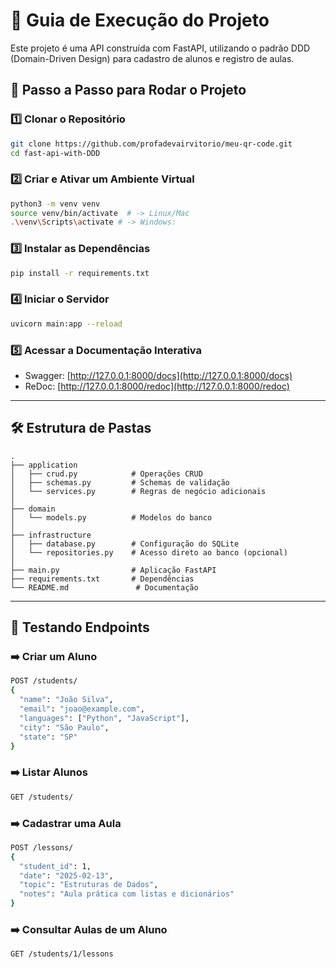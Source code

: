 # 📘 Guia de Execução do Projeto

Este projeto é uma API construída com FastAPI, utilizando o padrão DDD (Domain-Driven Design) para cadastro de alunos e registro de aulas.

## 🚀 Passo a Passo para Rodar o Projeto

### 1️⃣ Clonar o Repositório
```bash
git clone https://github.com/profadevairvitorio/meu-qr-code.git
cd fast-api-with-DDD
```

### 2️⃣ Criar e Ativar um Ambiente Virtual
```bash
python3 -m venv venv
source venv/bin/activate  # -> Linux/Mac
.\venv\Scripts\activate # -> Windows: 
```

### 3️⃣ Instalar as Dependências
```bash
pip install -r requirements.txt
```

### 4️⃣ Iniciar o Servidor
```bash
uvicorn main:app --reload
```

### 5️⃣ Acessar a Documentação Interativa
- Swagger: [http://127.0.0.1:8000/docs](http://127.0.0.1:8000/docs)  
- ReDoc: [http://127.0.0.1:8000/redoc](http://127.0.0.1:8000/redoc)

---

## 🛠️ Estrutura de Pastas

```
.
├── application
│   ├── crud.py            # Operações CRUD
│   ├── schemas.py         # Schemas de validação
│   └── services.py        # Regras de negócio adicionais
│
├── domain
│   └── models.py          # Modelos do banco
│
├── infrastructure
│   ├── database.py        # Configuração do SQLite
│   └── repositories.py    # Acesso direto ao banco (opcional)
│
├── main.py                # Aplicação FastAPI
├── requirements.txt       # Dependências
└── README.md               # Documentação
```

---

## 🧪 Testando Endpoints
### ➡️ Criar um Aluno
```bash
POST /students/
{
  "name": "João Silva",
  "email": "joao@example.com",
  "languages": ["Python", "JavaScript"],
  "city": "São Paulo",
  "state": "SP"
}
```

### ➡️ Listar Alunos
```bash
GET /students/
```

### ➡️ Cadastrar uma Aula
```bash
POST /lessons/
{
  "student_id": 1,
  "date": "2025-02-13",
  "topic": "Estruturas de Dados",
  "notes": "Aula prática com listas e dicionários"
}
```

### ➡️ Consultar Aulas de um Aluno
```bash
GET /students/1/lessons
```
